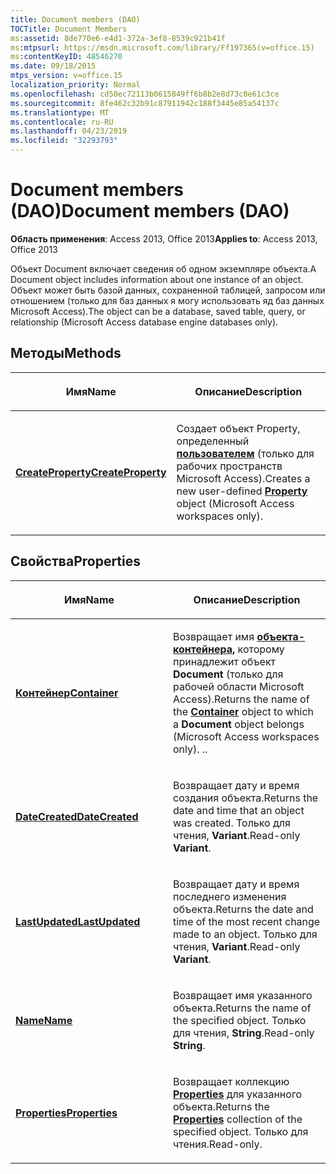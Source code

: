 ```yaml
---
title: Document members (DAO)
TOCTitle: Document Members
ms:assetid: 8de770e6-e4d1-372a-3ef8-8539c921b41f
ms:mtpsurl: https://msdn.microsoft.com/library/Ff197365(v=office.15)
ms:contentKeyID: 48546270
ms.date: 09/18/2015
mtps_version: v=office.15
localization_priority: Normal
ms.openlocfilehash: cd50ec72113b0615849ff6b8b2e8d73c0e61c3ce
ms.sourcegitcommit: 8fe462c32b91c87911942c188f3445e85a54137c
ms.translationtype: MT
ms.contentlocale: ru-RU
ms.lasthandoff: 04/23/2019
ms.locfileid: "32293793"
---
```

# <a name="document-members-dao"></a><span data-ttu-id="5ed72-102">Document members (DAO)</span><span class="sxs-lookup"><span data-stu-id="5ed72-102">Document members (DAO)</span></span>


<span data-ttu-id="5ed72-103">**Область применения**: Access 2013, Office 2013</span><span class="sxs-lookup"><span data-stu-id="5ed72-103">**Applies to**: Access 2013, Office 2013</span></span>

<span data-ttu-id="5ed72-104">Объект Document включает сведения об одном экземпляре объекта.</span><span class="sxs-lookup"><span data-stu-id="5ed72-104">A Document object includes information about one instance of an object.</span></span> <span data-ttu-id="5ed72-105">Объект может быть базой данных, сохраненной таблицей, запросом или отношением (только для баз данных я могу использовать яд баз данных Microsoft Access).</span><span class="sxs-lookup"><span data-stu-id="5ed72-105">The object can be a database, saved table, query, or relationship (Microsoft Access database engine databases only).</span></span>

## <a name="methods"></a><span data-ttu-id="5ed72-106">Методы</span><span class="sxs-lookup"><span data-stu-id="5ed72-106">Methods</span></span>

<table>
<colgroup>
<col style="width: 50%" />
<col style="width: 50%" />
</colgroup>
<thead>
<tr class="header">
<th><p><span data-ttu-id="5ed72-107">Имя</span><span class="sxs-lookup"><span data-stu-id="5ed72-107">Name</span></span></p></th>
<th><p><span data-ttu-id="5ed72-108">Описание</span><span class="sxs-lookup"><span data-stu-id="5ed72-108">Description</span></span></p></th>
</tr>
</thead>
<tbody>
<tr class="odd">
<td><p><span data-ttu-id="5ed72-109"><strong><a href="document-createproperty-method-dao.md">CreateProperty</a></strong></span><span class="sxs-lookup"><span data-stu-id="5ed72-109"><strong><a href="document-createproperty-method-dao.md">CreateProperty</a></strong></span></span></p></td>
<td><p><span data-ttu-id="5ed72-110">Создает объект Property, определенный <strong><a href="property-object-dao.md">пользователем</a></strong> (только для рабочих пространств Microsoft Access).</span><span class="sxs-lookup"><span data-stu-id="5ed72-110">Creates a new user-defined <strong><a href="property-object-dao.md">Property</a></strong> object (Microsoft Access workspaces only).</span></span></p></td>
</tr>
</tbody>
</table>


## <a name="properties"></a><span data-ttu-id="5ed72-111">Свойства</span><span class="sxs-lookup"><span data-stu-id="5ed72-111">Properties</span></span>

<table>
<colgroup>
<col style="width: 50%" />
<col style="width: 50%" />
</colgroup>
<thead>
<tr class="header">
<th><p><span data-ttu-id="5ed72-112">Имя</span><span class="sxs-lookup"><span data-stu-id="5ed72-112">Name</span></span></p></th>
<th><p><span data-ttu-id="5ed72-113">Описание</span><span class="sxs-lookup"><span data-stu-id="5ed72-113">Description</span></span></p></th>
</tr>
</thead>
<tbody>
<tr class="odd">
<td><p><span data-ttu-id="5ed72-114"><strong><a href="document-container-property-dao.md">Контейнер</a></strong></span><span class="sxs-lookup"><span data-stu-id="5ed72-114"><strong><a href="document-container-property-dao.md">Container</a></strong></span></span></p></td>
<td><p><span data-ttu-id="5ed72-115">Возвращает имя <strong><a href="container-object-dao.md">объекта-контейнера,</a></strong> которому принадлежит объект <strong>Document</strong> (только для рабочей области Microsoft Access).</span><span class="sxs-lookup"><span data-stu-id="5ed72-115">Returns the name of the <strong><a href="container-object-dao.md">Container</a></strong> object to which a <strong>Document</strong> object belongs (Microsoft Access workspaces only).</span></span> <span data-ttu-id="5ed72-116">.</span><span class="sxs-lookup"><span data-stu-id="5ed72-116">.</span></span></p></td>
</tr>
<tr class="even">
<td><p><span data-ttu-id="5ed72-117"><strong><a href="document-datecreated-property-dao.md">DateCreated</a></strong></span><span class="sxs-lookup"><span data-stu-id="5ed72-117"><strong><a href="document-datecreated-property-dao.md">DateCreated</a></strong></span></span></p></td>
<td><p><span data-ttu-id="5ed72-118">Возвращает дату и время создания объекта.</span><span class="sxs-lookup"><span data-stu-id="5ed72-118">Returns the date and time that an object was created.</span></span> <span data-ttu-id="5ed72-119">Только для чтения, <strong>Variant</strong>.</span><span class="sxs-lookup"><span data-stu-id="5ed72-119">Read-only <strong>Variant</strong>.</span></span></p></td>
</tr>
<tr class="odd">
<td><p><span data-ttu-id="5ed72-120"><strong><a href="document-lastupdated-property-dao.md">LastUpdated</a></strong></span><span class="sxs-lookup"><span data-stu-id="5ed72-120"><strong><a href="document-lastupdated-property-dao.md">LastUpdated</a></strong></span></span></p></td>
<td><p><span data-ttu-id="5ed72-121">Возвращает дату и время последнего изменения объекта.</span><span class="sxs-lookup"><span data-stu-id="5ed72-121">Returns the date and time of the most recent change made to an object.</span></span> <span data-ttu-id="5ed72-122">Только для чтения, <strong>Variant</strong>.</span><span class="sxs-lookup"><span data-stu-id="5ed72-122">Read-only <strong>Variant</strong>.</span></span></p></td>
</tr>
<tr class="even">
<td><p><span data-ttu-id="5ed72-123"><strong><a href="document-name-property-dao.md">Name</a></strong></span><span class="sxs-lookup"><span data-stu-id="5ed72-123"><strong><a href="document-name-property-dao.md">Name</a></strong></span></span></p></td>
<td><p><span data-ttu-id="5ed72-124">Возвращает имя указанного объекта.</span><span class="sxs-lookup"><span data-stu-id="5ed72-124">Returns the name of the specified object.</span></span> <span data-ttu-id="5ed72-125">Только для чтения, <strong>String</strong>.</span><span class="sxs-lookup"><span data-stu-id="5ed72-125">Read-only <strong>String</strong>.</span></span></p></td>
</tr>
<tr class="odd">
<td><p><span data-ttu-id="5ed72-126"><strong><a href="document-properties-property-dao.md">Properties</a></strong></span><span class="sxs-lookup"><span data-stu-id="5ed72-126"><strong><a href="document-properties-property-dao.md">Properties</a></strong></span></span></p></td>
<td><p><span data-ttu-id="5ed72-127">Возвращает коллекцию <strong><a href="properties-collection-dao.md">Properties</a></strong> для указанного объекта.</span><span class="sxs-lookup"><span data-stu-id="5ed72-127">Returns the <strong><a href="properties-collection-dao.md">Properties</a></strong> collection of the specified object.</span></span> <span data-ttu-id="5ed72-128">Только для чтения.</span><span class="sxs-lookup"><span data-stu-id="5ed72-128">Read-only.</span></span></p></td>
</tr>
</tbody>
</table>

